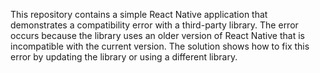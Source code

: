 This repository contains a simple React Native application that demonstrates a compatibility error with a third-party library. The error occurs because the library uses an older version of React Native that is incompatible with the current version. The solution shows how to fix this error by updating the library or using a different library.